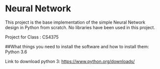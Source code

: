 #  Neural Network

This project is the base implementation of the simple Neural Network design in Python from scratch. No libraries have been used
in this project.

Project for Class : CS4375


 
##What things you need to install the software and how to install them:
Python 3.6

Link to download python 3:
https://www.python.org/downloads/



